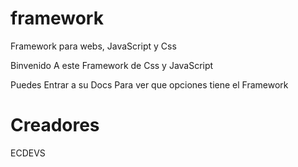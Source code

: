 # framework
Framework para webs, JavaScript y Css


Binvenido A este Framework de Css y JavaScript 

Puedes Entrar a su Docs Para ver que opciones tiene el Framework




# Creadores
ECDEVS
